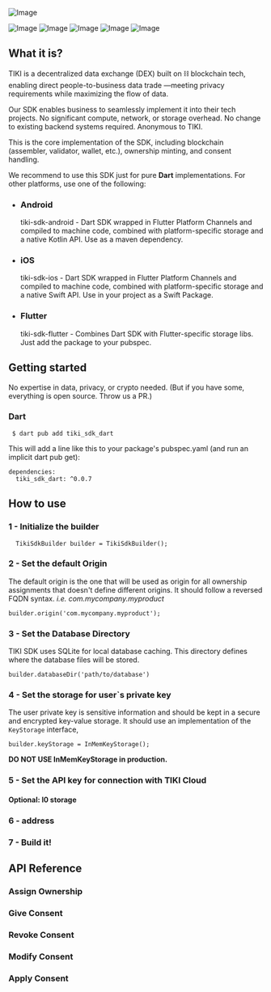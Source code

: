 ![Image](https://user-images.githubusercontent.com/3769672/184012083-4c3598d2-f81c-43f4-85cb-54fd731aeb1b.png)

![Image](https://img.shields.io/github/deployments/tiki/tiki-sdk-dart/Production?label=deployment&logo=github)
![Image](https://img.shields.io/github/workflow/status/tiki/tiki-sdk-dart/docs?label=docs&logo=github)
![Image](https://img.shields.io/pub/v/tiki_sdk_dart?logo=dart)
![Image](https://img.shields.io/pub/points/tiki_sdk_dart?logo=dart)
![Image](https://img.shields.io/github/license/tiki/tiki-sdk-dart)

## What it is?
TIKI is a decentralized data exchange (DEX) built on ⛓ blockchain tech, enabling direct people-to-business data trade —meeting privacy requirements while maximizing the flow of data.

Our SDK enables business to seamlessly implement it into their tech projects. No significant compute, network, or storage overhead. No change to existing backend systems required. Anonymous to TIKI.

This is the core implementation of the SDK, including blockchain (assembler, validator, wallet, etc.), ownership minting, and consent handling.  

We recommend to use this SDK just for pure **Dart** implementations. For other platforms, use one of the following:

- ### Android 
  tiki-sdk-android - Dart SDK wrapped in Flutter Platform Channels and compiled to machine code, combined with platform-specific storage and a native Kotlin API. Use as a maven dependency.

- ### iOS
  tiki-sdk-ios - Dart SDK wrapped in Flutter Platform Channels and compiled to machine code, combined with platform-specific storage and a native Swift API. Use in your project as a Swift Package.

- ### Flutter
  tiki-sdk-flutter - Combines Dart SDK with Flutter-specific storage libs. Just add the package to your pubspec.



## Getting started

No expertise in data, privacy, or crypto needed.
(But if you have some, everything is open source. Throw us a PR.)


### Dart

```
 $ dart pub add tiki_sdk_dart
```
This will add a line like this to your package's pubspec.yaml (and run an implicit dart pub get):
```
dependencies:
  tiki_sdk_dart: ^0.0.7
```


## How to use

### 1 - Initialize the builder

```
  TikiSdkBuilder builder = TikiSdkBuilder();
```

### 2 - Set the default Origin

The default origin is the one that will be used as origin for all ownership assignments that doesn't define different origins. It should follow a reversed FQDN syntax. _i.e. com.mycompany.myproduct_

```
builder.origin('com.mycompany.myproduct');
```

### 3 - Set the Database Directory

TIKI SDK uses SQLite for local database caching. This directory defines where the database files will be stored.

```
builder.databaseDir('path/to/database')
```

### 4 - Set the storage for user`s private key
The user private key is sensitive information and should be kept in a secure and encrypted key-value storage. It should use an implementation of the `KeyStorage` interface,
```
builder.keyStorage = InMemKeyStorage();
```

**DO NOT USE InMemKeyStorage in production.**
### 5 - Set the API key for connection with TIKI Cloud

#### Optional: l0 storage
### 6 - address
### 7 - Build it!

## API Reference
### Assign Ownership

### Give Consent

### Revoke Consent

### Modify Consent

### Apply Consent












